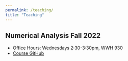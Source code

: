 ```yaml
---
permalink: /teaching/
title: "Teaching"
---
```


## Numerical Analysis Fall 2022
* Office Hours: Wednesdays 2:30-3:30pm, WWH 930
* [Course GitHub](https://github.com/andrewbrettin/numerical_analysis_course/tree/main)
